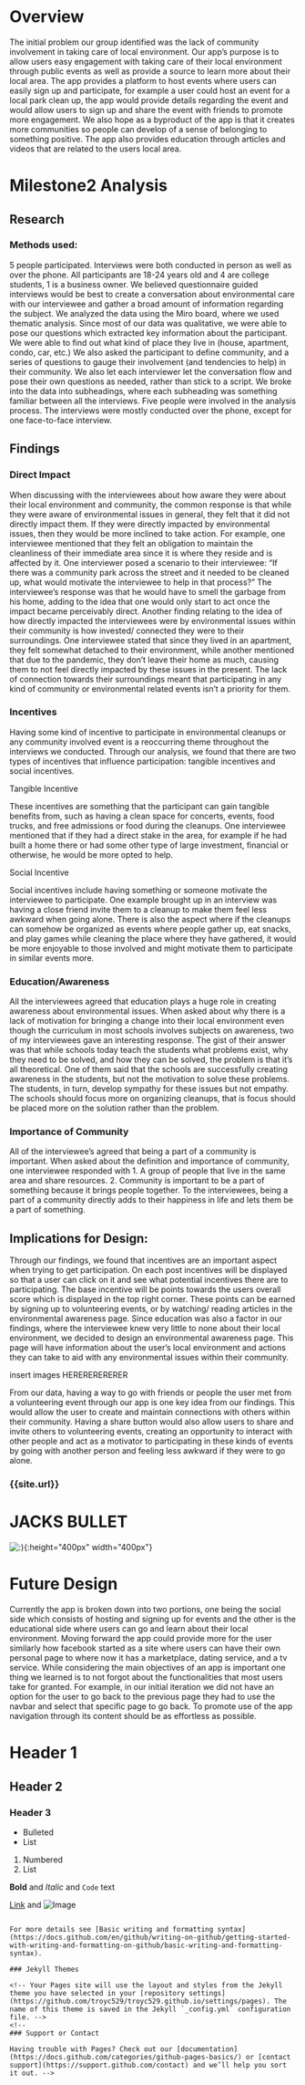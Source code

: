 

# Overview

The initial problem our group identified was the lack of community involvement in taking care of local environment. Our app’s purpose is to allow users easy engagement with taking care of their local environment through public events as well as provide a source to learn more about their local area. The app provides a platform to host events where users can easily sign up and participate, for example a user could host an event for a local park clean up, the app would provide details regarding the event and would allow users to sign up and share the event with friends to promote more engagement. We also hope as a byproduct of the app is that it creates more communities so people can develop of a sense of belonging to something positive. The app also provides education through articles and videos that are related to the users local area.

# Milestone2 Analysis

## Research

### Methods used: 
5 people participated. Interviews were both conducted in person as well as over the phone. All participants are 18-24 years old and 4 are college students, 1 is a business owner. We believed questionnaire guided interviews would be best to create a conversation about environmental care with our interviewee and gather a broad amount of information regarding the subject. 
We analyzed the data using the Miro board, where we used thematic analysis. Since most of our data was qualitative, we were able to pose our questions which extracted key information about the participant. We were able to find out what kind of place they live in (house, apartment, condo, car, etc.) We also asked the participant to define community, and a series of questions to gauge their involvement (and tendencies to help) in their community. We also let each interviewer let the conversation flow and pose their own questions as needed, rather than stick to a script. 
We broke into the data into subheadings, where each subheading was something familiar between all the interviews. Five people were involved in the analysis process. The interviews were mostly conducted over the phone, except for one face-to-face interview. 


## Findings

### Direct Impact

When discussing with the interviewees about how aware they were about their local environment and community, the common response is that while they were aware of environmental issues in general, they felt that it did not directly impact them. If they were directly impacted by environmental issues, then they would be more inclined to take action. For example, one interviewee mentioned that they felt an obligation to maintain the cleanliness of their immediate area since it is where they reside and is affected by it. One interviewer posed a scenario to their interviewee: “If there was a community park across the street and it needed to be cleaned up, what would motivate the interviewee to help in that process?” The interviewee’s response was that he would have to smell the garbage from his home, adding to the idea that one would only start to act once the impact became perceivably direct.
Another finding relating to the idea of how directly impacted the interviewees were by environmental issues within their community is how invested/ connected they were to their surroundings. One interviewee stated that since they lived in an apartment, they felt somewhat detached to their environment, while another mentioned that due to the pandemic, they don’t leave their home as much, causing them to not feel directly impacted by these issues in the present. The lack of connection towards their surroundings meant that participating in any kind of community or environmental related events isn’t a priority for them. 

### Incentives

Having some kind of incentive to participate in environmental cleanups or any community involved event is a reoccurring theme throughout the interviews we conducted. Through our analysis, we found that there are two types of incentives that influence participation: tangible incentives and social incentives. 

Tangible Incentive

These incentives are something that the participant can gain tangible benefits from, such as having a clean space for concerts, events, food trucks, and free admissions or food during the cleanups. One interviewee mentioned that if they had a direct stake in the area, for example if he had built a home there or had some other type of large investment, financial or otherwise, he would be more opted to help.   

Social Incentive

Social incentives include having something or someone motivate the interviewee to participate. One example brought up in an interview was having a close friend invite them to a cleanup to make them feel less awkward when going alone. There is also the aspect where if the cleanups can somehow be organized as events where people gather up, eat snacks, and play games while cleaning the place where they have gathered, it would be more enjoyable to those involved and might motivate them to participate in similar events more.   

### Education/Awareness

All the interviewees agreed that education plays a huge role in creating awareness about environmental issues. When asked about why there is a lack of motivation for bringing a change into their local environment even though the curriculum in most schools involves subjects on awareness, two of my interviewees gave an interesting response. The gist of their answer was that while schools today teach the students what problems exist, why they need to be solved, and how they can be solved, the problem is that it’s all theoretical. One of them said that the schools are successfully creating awareness in the students, but not the motivation to solve these problems. The students, in turn, develop sympathy for these issues but not empathy. The schools should focus more on organizing cleanups, that is focus should be placed more on the solution rather than the problem.

### Importance of Community

All of the interviewee’s agreed that being a part of a community is important. When asked about the definition and importance of community, one interviewee responded with 1. A group of people that live in the same area and share resources. 2. Community is important to be a part of something because it brings people together. To the interviewees, being a part of a community directly adds to their happiness in life and lets them be a part of something.

## Implications for Design:
Through our findings, we found that incentives are an important aspect when trying to get participation. On each post incentives will be displayed so that a user can click on it and see what potential incentives there are to participating. The base incentive will be points towards the users overall score which is displayed in the top right corner. These points can be earned by signing up to volunteering events, or by watching/ reading articles in the environmental awareness page. Since education was also a factor in our findings, where the interviewee knew very little to none about their local environment, we decided to design an environmental awareness page. This page will have information about the user’s local environment and actions they can take to aid with any environmental issues within their community.
   
insert images HERERERERERER



From our data, having a way to go with friends or people the user met from a volunteering event through our app is one key idea from our findings. This would allow the user to create and maintain connections with others within their community. Having a share button would also allow users to share and invite others to volunteering events, creating an opportunity to interact with other people and act as a motivator to participating in these kinds of events by going with another person and feeling less awkward if they were to go alone.


### {{site.url}}

# JACKS BULLET

![:)]({{site.url}}/images/feedpage.jpg){:height="400px" width="400px"}

# Future Design

Currently the app is broken down into two portions, one being the social side which consists of hosting and signing up for events and the other is the educational side where users can go and learn about their local environment. Moving forward the app could provide more for the user similarly how facebook started as a site where users can have their own personal page to where now it has a marketplace, dating service, and a tv service. While considering the main objectives of an app is important one thing we learned is to not forgot about the functionalities that most users take for granted. For example, in our initial iteration we did not have an option for the user to go back to the previous page they had to use the navbar and select that specific page to go back. To promote use of the app navigation through its content should be as effortless as possible.

# Header 1
## Header 2
### Header 3

- Bulleted
- List

1. Numbered
2. List

**Bold** and _Italic_ and `Code` text

[Link](url) and ![Image](src)
```

For more details see [Basic writing and formatting syntax](https://docs.github.com/en/github/writing-on-github/getting-started-with-writing-and-formatting-on-github/basic-writing-and-formatting-syntax).

### Jekyll Themes

<!-- Your Pages site will use the layout and styles from the Jekyll theme you have selected in your [repository settings](https://github.com/troyc529/troyc529.github.io/settings/pages). The name of this theme is saved in the Jekyll `_config.yml` configuration file. -->
<!-- 
### Support or Contact

Having trouble with Pages? Check out our [documentation](https://docs.github.com/categories/github-pages-basics/) or [contact support](https://support.github.com/contact) and we’ll help you sort it out. --> 
